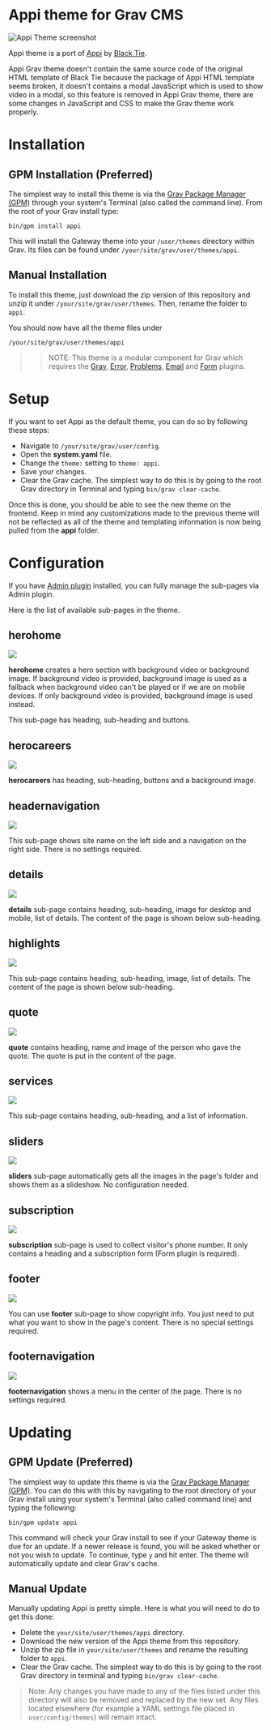 # Appi theme for Grav CMS

![Appi Theme screenshot](screenshot.jpg)

Appi theme is a port of [Appi](http://blacktie.co/2015/08/appi-app-landing-page/) by [Black Tie](http://blacktie.co/).

Appi Grav theme doesn't contain the same source code of the original HTML template of Black Tie because the package of Appi HTML template seems broken, it doesn't contains a modal JavaScript which is used to show video in a modal, so this feature is removed in Appi Grav theme, there are some changes in JavaScript and CSS to make the Grav theme work properly.

# Installation

## GPM Installation (Preferred)

The simplest way to install this theme is via the [Grav Package Manager (GPM)](http://learn.getgrav.org/advanced/grav-gpm) through your system's Terminal (also called the command line).  From the root of your Grav install type:

    bin/gpm install appi

This will install the Gateway theme into your `/user/themes` directory within Grav. Its files can be found under `/your/site/grav/user/themes/appi`.

## Manual Installation

To install this theme, just download the zip version of this repository and unzip it under `/your/site/grav/user/themes`. Then, rename the folder to `appi`.

You should now have all the theme files under

    /your/site/grav/user/themes/appi

>> NOTE: This theme is a modular component for Grav which requires the [Grav](http://github.com/getgrav/grav), [Error](https://github.com/getgrav/grav-theme-error), [Problems](https://github.com/getgrav/grav-plugin-problems), [Email](https://github.com/getgrav/grav-plugin-email) and [Form](https://github.com/getgrav/grav-plugin-form) plugins.

# Setup

If you want to set Appi as the default theme, you can do so by following these steps:

* Navigate to `/your/site/grav/user/config`.
* Open the **system.yaml** file.
* Change the `theme:` setting to `theme: appi`.
* Save your changes.
* Clear the Grav cache. The simplest way to do this is by going to the root Grav directory in Terminal and typing `bin/grav clear-cache`.

Once this is done, you should be able to see the new theme on the frontend. Keep in mind any customizations made to the previous theme will not be reflected as all of the theme and templating information is now being pulled from the **appi** folder.

# Configuration

If you have [Admin plugin](https://github.com/getgrav/grav-plugin-admin) installed, you can fully manage the sub-pages via Admin plugin.

Here is the list of available sub-pages in the theme.

## herohome

![](screenshots/herohome.jpg)

**herohome** creates a hero section with background video or background image. If background video is provided, background image is used as a fallback when background video can't be played or if we are on mobile devices. If only background video is provided, background image is used instead.

This sub-page has heading, sub-heading and buttons.

## herocareers

![](screenshots/herocareers.jpg)

**herocareers** has heading, sub-heading, buttons and a background image.

## headernavigation

![](screenshots/headernavigation.jpg)

This sub-page shows site name on the left side and a navigation on the right side. There is no settings required.

## details

![](screenshots/details.jpg)

**details** sub-page contains heading, sub-heading, image for desktop and mobile, list of details. The content of the page is shown below sub-heading.

## highlights

![](screenshots/highlights.jpg)

This sub-page contains heading, sub-heading, image, list of details. The content of the page is shown below sub-heading.

## quote

![](screenshots/quote.jpg)

**quote** contains heading, name and image of the person who gave the quote. The quote is put in the content of the page.

## services

![](screenshots/services.jpg)

This sub-page contains heading, sub-heading, and a list of information.

## sliders

![](screenshots/sliders.jpg)

**sliders** sub-page automatically gets all the images in the page's folder and shows them as a slideshow. No configuration needed.

## subscription

![](screenshots/subscription.jpg)

**subscription** sub-page is used to collect visitor's phone number. It only contains a heading and a subscription form (Form plugin is required).

## footer

![](screenshots/footer.jpg)

You can use **footer** sub-page to show copyright info. You just need to put what you want to show in the page's content. There is no special settings required.

## footernavigation

![](screenshots/footernavigation.jpg)

**footernavigation** shows a menu in the center of the page. There is no settings required.

# Updating

## GPM Update (Preferred)

The simplest way to update this theme is via the [Grav Package Manager (GPM)](http://learn.getgrav.org/advanced/grav-gpm). You can do this with this by navigating to the root directory of your Grav install using your system's Terminal (also called command line) and typing the following:

    bin/gpm update appi

This command will check your Grav install to see if your Gateway theme is due for an update. If a newer release is found, you will be asked whether or not you wish to update. To continue, type `y` and hit enter. The theme will automatically update and clear Grav's cache.

## Manual Update

Manually updating Appi is pretty simple. Here is what you will need to do to get this done:

* Delete the `your/site/user/themes/appi` directory.
* Download the new version of the Appi theme from this repository.
* Unzip the zip file in `your/site/user/themes` and rename the resulting folder to `appi`.
* Clear the Grav cache. The simplest way to do this is by going to the root Grav directory in terminal and typing `bin/grav clear-cache`.

> Note: Any changes you have made to any of the files listed under this directory will also be removed and replaced by the new set. Any files located elsewhere (for example a YAML settings file placed in `user/config/themes`) will remain intact.
